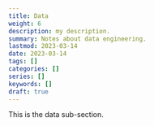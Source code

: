 ```yaml
---
title: Data
weight: 6
description: my description.
summary: Notes about data engineering.
lastmod: 2023-03-14
date: 2023-03-14
tags: []
categories: []
series: []
keywords: []
draft: true
---
```


This is the data sub-section.